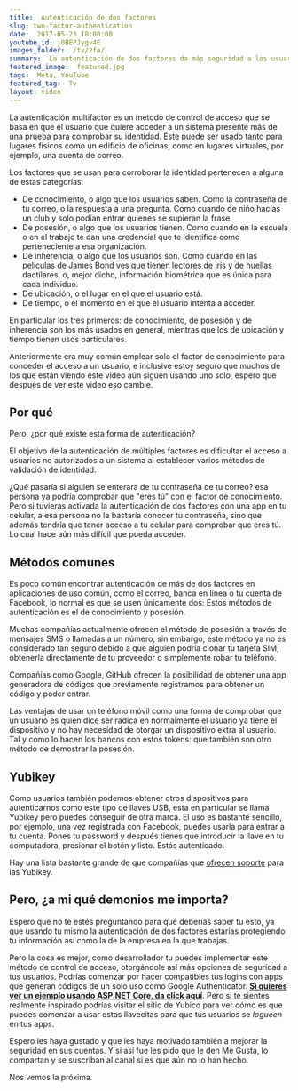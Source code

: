 ```yaml
---
title:  Autenticación de dos factores
slug: two-factor-authentication
date:  2017-05-23 18:00:00
youtube_id: j0BEPJygv4E
images_folder:  /tv/2fa/
summary:  La autenticación de dos factores da más seguridad a los usuarios al establecer una segunda barrera de autenticación en sus cuentas.
featured_image:  featured.jpg
tags:  Meta, YouTube
featured_tag:  Tv
layout: video
---
```


La autenticación multifactor es un método de control de acceso  que se basa en que el usuario que quiere acceder a un sistema presente más de una prueba para comprobar su identidad. Este puede ser usado tanto para lugares físicos como un edificio de oficinas, como en lugares virtuales, por ejemplo, una cuenta de correo.

Los factores que se usan para corroborar la identidad pertenecen a alguna de estas categorías:  

 - De conocimiento, o algo que los usuarios saben. Como la contraseña de tu correo, o la respuesta a una pregunta. Como cuando de niño hacías un club y solo podían entrar quienes se supieran la frase.
 - De posesión, o algo que los usuarios tienen. Como cuando en la escuela o en el trabajo te dan una credencial que te identifica como perteneciente a esa organización. 
 - De inherencia, o algo que los usuarios son. Como cuando en las películas de James Bond ves que tienen lectores de iris y de huellas dactilares, o, mejor dicho, información biométrica que es única para cada individuo.  
 - De ubicación, o el lugar en el que el usuario está.  
 - De tiempo, o el momento en el que el usuario intenta a acceder.

En particular los tres primeros: de conocimiento, de posesión y de inherencia son los más usados en general, mientras que los de ubicación y tiempo tienen usos particulares.

Anteriormente era muy común emplear solo el factor de conocimiento para conceder el acceso a un usuario, e inclusive estoy seguro que muchos de los que están viendo este video aún siguen usando uno solo, espero que después de ver este video eso cambie.

## Por qué  

Pero, ¿por qué existe esta forma de autenticación?  

El objetivo de la autenticación de múltiples factores es dificultar  el acceso a usuarios no autorizados a un sistema al establecer varios métodos de validación de identidad. 

¿Qué pasaría si alguien se enterara de tu contraseña de tu correo? esa persona ya podría comprobar que "eres tú" con el factor de conocimiento. Pero si tuvieras activada la autenticación de dos factores con una app en tu celular, a esa persona no le bastaría conocer tu contraseña, sino que además tendría que tener acceso a tu celular para comprobar que eres tú. Lo cual hace aún más difícil que pueda acceder.


## Métodos comunes 

Es poco común encontrar autenticación de más de dos factores en aplicaciones de uso común, como el correo, banca en línea o tu cuenta de Facebook, lo normal es que se usen únicamente dos: Estos métodos de autenticación es el de conocimiento y posesión.

Muchas compañías actualmente ofrecen el método de posesión a través de mensajes SMS o llamadas a un número, sin embargo, este método ya no es considerado tan seguro debido a que alguien podría clonar tu tarjeta SIM, obtenerla directamente de tu proveedor o simplemente robar tu teléfono.

Compañías como Google, GitHub ofrecen la posibilidad de obtener una app generadora de códigos que previamente registramos para obtener un código y poder entrar.

Las ventajas de usar un teléfono móvil como una forma de comprobar que un usuario es quien dice ser radica en normalmente el usuario ya tiene el dispositivo y no hay necesidad de otorgar un dispositivo extra al usuario. Tal y como lo hacen los bancos con estos tokens: que también son otro método de demostrar la posesión. 

## Yubikey  

Como usuarios también podemos obtener otros dispositivos para autenticarnos como este tipo de llaves USB, esta en particular se llama Yubikey pero puedes conseguir de otra marca. El uso es bastante sencillo, por ejemplo, una vez registrada con Facebook, puedes usarla para entrar a tu cuenta. Pones tu password y después tienes que introducir la llave en tu computadora, presionar el botón y listo. Estás autenticado.

Hay una lista bastante grande de que compañías que <a href="https://www.yubico.com/support/partners/" target="_blank">ofrecen soporte</a> para las Yubikey.

## Pero, ¿a mi qué demonios me importa?
Espero que no te estés preguntando para qué deberías saber tu esto, ya  que usando tu mismo la autenticación de dos factores estarías protegiendo tu información así como la de la empresa en la que trabajas.  

Pero la cosa es mejor, como desarrollador tu puedes implementar este método de control de acceso, otorgándole así más opciones de seguridad a tus usuarios. Podrías comenzar por hacer compatibles tus logins con apps que generan códigos de un solo uso como Google Authenticator. <a href="..\two-factor-authentication-asp-net" target="_blank"><strong>Si quieres ver un ejemplo usando ASP.NET Core, da click aquí</strong></a>. Pero si te sientes realmente inspirado podrías visitar el sitio de Yubico para ver cómo es que puedes comenzar a usar estas llavecitas para que tus usuarios se *logueen* en tus apps.

Espero les haya gustado y que les haya motivado también a mejorar la seguridad en sus cuentas. Y si así fue les pido que le den Me Gusta, lo compartan y se suscriban al canal si es que aún no lo han hecho.  

Nos vemos la próxima.  
